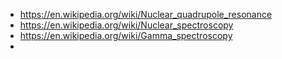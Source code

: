 - https://en.wikipedia.org/wiki/Nuclear_quadrupole_resonance
- https://en.wikipedia.org/wiki/Nuclear_spectroscopy
- https://en.wikipedia.org/wiki/Gamma_spectroscopy
- 
